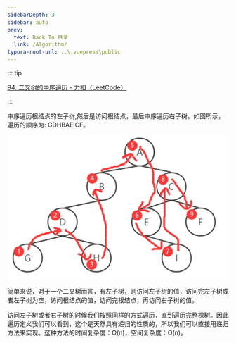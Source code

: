 ```yaml
---
sidebarDepth: 3
sidebar: auto
prev:
  text: Back To 目录
  link: /Algorithm/
typora-root-url: ..\.vuepress\public
---
```




::: tip

[94. 二叉树的中序遍历 - 力扣（LeetCode）](https://leetcode.cn/problems/binary-tree-inorder-traversal/)

:::

中序遍历根结点的左子树,然后是访问根结点，最后中序遍历右子树。如图所示，遍历的顺序为: GDHBAEICF。

![image-20220814172212016](/images/algorithm/image-20220814172212016.png)

简单来说，对于一个二叉树而言，有左子树，则访问左子树的值，访问完左子树或者左子树为空，访问根结点的值，访问完根结点，再访问右子树的值。

访问左子树或者右子树的时候我们按照同样的方式遍历，直到遍历完整棵树。因此遍历定义我们可以看到，这个是天然具有递归的性质的，所以我们可以直接用递归方法来实现。这种方法的时间复杂度：O(n)，空间复杂度：O(n)。



